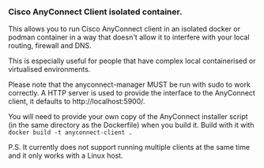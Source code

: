 ### Cisco AnyConnect Client isolated container.


This allows you to run Cisco AnyConnect client in an isolated docker or podman container
in a way that doesn't allow it to interfere with your local routing, firewall and DNS.

This is especially useful for people that have complex local containerised or virtualised
environments.

Please note that the anyconnect-manager MUST be run with sudo to work correctly.
A HTTP server is used to provide the interface to the AnyConnect client, it defaults
to http://localhost:5900/.

You will need to provide your own copy of the AnyConnect installer script (in the same
directory as the Dockerfile) when you build it.
Build with it with `docker build -t anyconnect-client .`

P.S. It currently does not support running multiple clients at the same time and it
only works with a Linux host.
